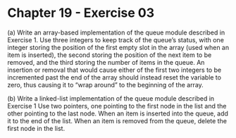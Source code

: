 # Chapter 19 - Exercise 03

(a) Write an array-based implementation of the queue module described in
Exercise 1.  Use three integers to keep track of the queue’s status, with one
integer storing the position of the first empty slot in the array (used when an
item is inserted), the second storing the position of the next item to be
removed, and the third storing the number of items in the queue.  An insertion
or removal that would cause either of the first two integers to be incremented
past the end of the array should instead reset the variable to zero, thus
causing it to “wrap around” to the beginning of the array.

(b) Write a linked-list implementation of the queue module described in Exercise
1 Use two pointers, one pointing to the first node in the list and the other
pointing to the last node.  When an item is inserted into the queue, add it to
the end of the list.  When an item is removed from the queue, delete the first
node in the list.
